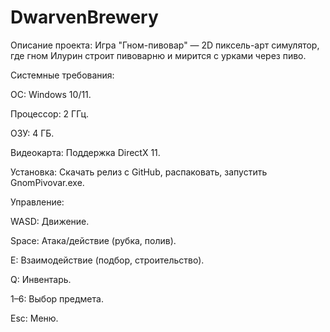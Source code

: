 # DwarvenBrewery
 
Описание проекта: Игра "Гном-пивовар" — 2D пиксель-арт симулятор, где гном Илурин строит пивоварню и мирится с урками через пиво.



Системные требования:





ОС: Windows 10/11.



Процессор: 2 ГГц.



ОЗУ: 4 ГБ.



Видеокарта: Поддержка DirectX 11.



Установка: Скачать релиз с GitHub, распаковать, запустить GnomPivovar.exe.



Управление:





WASD: Движение.



Space: Атака/действие (рубка, полив).



E: Взаимодействие (подбор, строительство).



Q: Инвентарь.



1–6: Выбор предмета.



Esc: Меню.


